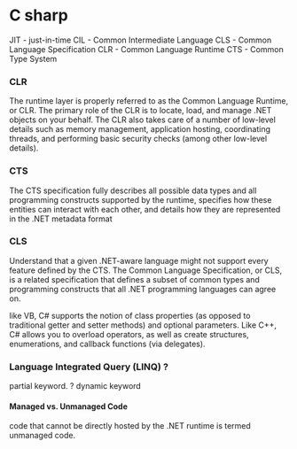 # C sharp

JIT - just-in-time
CIL - Common Intermediate Language 
CLS - Common Language Specification 
CLR - Common Language Runtime 
CTS - Common Type System 

###  CLR
The runtime layer is properly
referred to as the Common Language Runtime, or CLR. The primary role of the CLR is to locate, load, and
manage .NET objects on your behalf. The CLR also takes care of a number of low-level details such as
memory management, application hosting, coordinating threads, and performing basic security checks
(among other low-level details).

### CTS
The CTS specification
fully describes all possible data types and all programming constructs supported by the runtime, specifies
how these entities can interact with each other, and details how they are represented in the .NET metadata
format

### CLS
Understand that a given .NET-aware language might not support every feature defined by the CTS. The
Common Language Specification, or CLS, is a related specification that defines a subset of common types
and programming constructs that all .NET programming languages can agree on.



like VB, C# supports the notion of class properties (as opposed
to traditional getter and setter methods) and optional parameters. Like C++, C# allows you to overload
operators, as well as create structures, enumerations, and callback functions (via delegates).

### Language Integrated Query (LINQ) ?


partial keyword. ?
dynamic keyword


#### Managed vs. Unmanaged Code

code that cannot be directly hosted by the .NET runtime is termed unmanaged code.